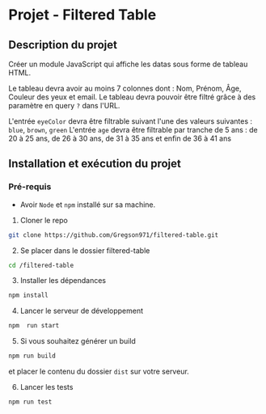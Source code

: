 # Projet - Filtered Table

## Description du projet

Créer un module JavaScript qui affiche les datas sous forme de tableau HTML.

Le tableau devra avoir au moins 7 colonnes dont : Nom, Prénom, Âge, Couleur des yeux et email.
Le tableau devra pouvoir être filtré grâce à des paramètre en query `?` dans l'URL.

L'entrée `eyeColor` devra être filtrable suivant l'une des valeurs suivantes : `blue`, `brown`, `green`
L'entrée `age` devra être filtrable par tranche de 5 ans : de 20 à 25 ans, de 26 à 30 ans, de 31 à 35 ans et enfin de 36 à 41 ans

## Installation et exécution du projet

### Pré-requis

- Avoir `Node` et `npm` installé sur sa machine.

1. Cloner le repo

```sh
git clone https://github.com/Gregson971/filtered-table.git
```

2. Se placer dans le dossier filtered-table

```sh
cd /filtered-table
```

3. Installer les dépendances

```sh
npm install
```

4. Lancer le serveur de développement

```sh
npm  run start
```

5. Si vous souhaitez générer un build

```sh
npm run build
```

et placer le contenu du dossier `dist` sur votre serveur.

6. Lancer les tests

```sh
npm run test
```
